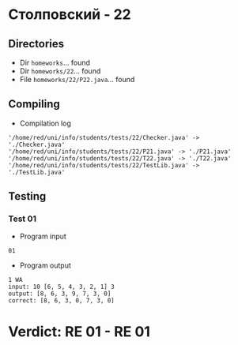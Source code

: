 # Столповский - 22
## Directories
- Dir `homeworks`... found
- Dir `homeworks/22`... found
- File `homeworks/22/P22.java`... found
## Compiling
- Compilation log
```
'/home/red/uni/info/students/tests/22/Checker.java' -> './Checker.java'
'/home/red/uni/info/students/tests/22/P21.java' -> './P21.java'
'/home/red/uni/info/students/tests/22/T22.java' -> './T22.java'
'/home/red/uni/info/students/tests/22/TestLib.java' -> './TestLib.java'

```
## Testing
### Test 01
- Program input
```
01

```
- Program output
```
1 WA
input: 10 [6, 5, 4, 3, 2, 1] 3
output: [8, 6, 3, 9, 7, 3, 0]
correct: [8, 6, 3, 0, 7, 3, 0]

```
# Verdict: **RE 01** - RE 01
